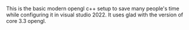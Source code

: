This is the basic modern opengl c++ setup to save many people's time while configuring it in visual studio 2022.
It uses glad with the version of core 3.3 opengl.
